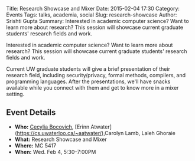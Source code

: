 Title: Research Showcase and Mixer
Date: 2015-02-04 17:30
Category: Events
Tags: talks, academia, social
Slug: research-showcase
Author: Srishti Gupta
Summary: Interested in academic computer science? Want to learn more about research? This session will showcase current graduate students' research fields and work.

Interested in academic computer science? Want to learn more about research?
This session will showcase current graduate students' research fields and
work.

Current UW graduate students will give a brief presentation of their research
field, including security/privacy, formal methods, compilers, and programming
languages. After the presentations, we'll have snacks available while you
connect with them and get to know more in a mixer setting.

## Event Details ##

+ **Who:** [Cecylia Bocovich](https://cs.uwaterloo.ca/~cbocovic/), [Erinn Atwater]
(https://cs.uwaterloo.ca/~aatwater/),Carolyn Lamb, Laleh Ghoraie 
+ **What:** Research Showcase and Mixer
+ **Where:** MC 5417
+ **When:** Wed. Feb 4, 5:30&ndash;7:00PM
